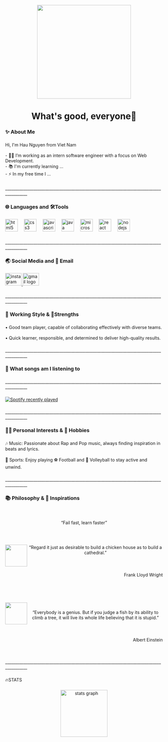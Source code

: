 <br clear="both">

<div align="center">
  <img height="300" src="https://i.pinimg.com/originals/38/fc/87/38fc87fc31ee83aadd3b2b05f0efc47d.gif"  />
</div>

###

<h1 align="center">What's good, everyone💨</h1>

###

<h3 align="left">✨  About Me</h3>

###

<p align="left">Hi, I'm Hau Nguyen from Viet Nam<br><br>- 👨‍💻  I’m working as an intern software engineer with a focus on Web Development.<br>- 📚 I'm currently learning ...<br>- ⚡ In my free time I ...</p>

###

<p align="left">_________________________________________________________________________________________</p>

###

<h3 align="left">🌐 Languages and 🛠️Tools</h3>

###

<div align="left">
  <img src="https://cdn.jsdelivr.net/gh/devicons/devicon/icons/html5/html5-original.svg" height="40" alt="html5 logo"  />
  <img width="12" />
  <img src="https://cdn.jsdelivr.net/gh/devicons/devicon/icons/css3/css3-original.svg" height="40" alt="css3 logo"  />
  <img width="12" />
  <img src="https://cdn.jsdelivr.net/gh/devicons/devicon/icons/javascript/javascript-original.svg" height="40" alt="javascript logo"  />
  <img width="12" />
  <img src="https://cdn.jsdelivr.net/gh/devicons/devicon/icons/java/java-original.svg" height="40" alt="java logo"  />
  <img width="12" />
  <img src="https://cdn.jsdelivr.net/gh/devicons/devicon/icons/microsoftsqlserver/microsoftsqlserver-plain.svg" height="40" alt="microsoftsqlserver logo"  />
  <img width="12" />
  <img src="https://cdn.jsdelivr.net/gh/devicons/devicon/icons/react/react-original.svg" height="40" alt="react logo"  />
  <img width="12" />
  <img src="https://cdn.jsdelivr.net/gh/devicons/devicon/icons/nodejs/nodejs-original.svg" height="40" alt="nodejs logo"  />
</div>

###

<p align="left">_________________________________________________________________________________________</p>

###

<h3 align="left">🌏 Social Media and 📩 Email</h3>

###

<div align="left">
  <a href="https://www.instagram.com/justttttt.hauz/profilecard" target="_blank">
    <img src="https://raw.githubusercontent.com/maurodesouza/profile-readme-generator/master/src/assets/icons/social/instagram/default.svg" width="52" height="40" alt="instagram logo"  />
  </a>
  <a href="mailto:hau.nguyen.personal@gmail.com" target="_blank">
    <img src="https://raw.githubusercontent.com/maurodesouza/profile-readme-generator/master/src/assets/icons/social/gmail/default.svg" width="52" height="40" alt="gmail logo"  />
  </a>
</div>

###

<p align="left">_________________________________________________________________________________________</p>

###

<h3 align="left">💫 Working Style & 💪Strengths</h3>

###

<p align="left">• Good team player, capable of collaborating effectively with diverse teams.<br><br>• Quick learner, responsible, and determined to deliver high-quality results.</p>

###

<p align="left">_________________________________________________________________________________________</p>

###

<h3 align="left">🎵 What songs am I listening to</h3>

###

<p align="left">_________________________________________________________________________________________</p>

###

<div align="left">
  <a href="https://open.spotify.com/user/31cgivadarw37hin2iiuoxi6f6o4">
    <img src="https://spotify-recently-played-readme.vercel.app/api?user=31cgivadarw37hin2iiuoxi6f6o4&count=2&unique=false" alt="Spotify recently played"  />
  </a>
</div>

###

<p align="left">_________________________________________________________________________________________</p>

###

<h3 align="left">🙆‍♂️ Personal Interests & 👋 Hobbies</h3>

###

<p align="left">🎶 Music: Passionate about Rap and Pop music, always finding inspiration in beats and lyrics.<br><br>👟 Sports: Enjoy playing ⚽ Football and 🏐 Volleyball to stay active and unwind.</p>

###

<p align="left">_________________________________________________________________________________________</p>

###

<h3 align="left">📚 Philosophy & 📖 Inspirations</h3>

###

<br clear="both">

<p align="center">“Fail fast, learn faster”</p>

###

<br clear="both">

<p align="center"></p>

###

<img align="left" height="70" src="https://media4.giphy.com/media/d2Z0WHJk4NTSad9K/giphy.gif?cid=6c09b9528pasjri67g8ygpa3yjg567z8uaqoplu7r4dtbwg1&ep=v1_gifs_search&rid=giphy.gif&ct=g"  />

###

<p align="center">“Regard it just as desirable to build a chicken house as to build a cathedral.”</p>

###

<br clear="both">

<p align="right">Frank Lloyd Wright</p>

###

<br clear="both">

<p align="left"></p>

###

<br clear="both">

<img align="left" height="70" src="https://media0.giphy.com/media/NS7Ai5yTyG5kA/giphy.gif?cid=6c09b952zezpbepdbkt2rzj0o633o9llpueha7uu1eo3hbp2&ep=v1_gifs_search&rid=giphy.gif&ct=g"  />

###

<p align="center">“Everybody is a genius. But if you judge a fish by its ability to climb a tree, it will live its whole life believing that it is stupid.”</p>

###

<br clear="both">

<p align="right">Albert Einstein</p>

###

<br clear="both">

<p align="left">_________________________________________________________________________________________</p>

###

<p align="left">🔥STATS</p>

###

<div align="center">
  <img src="https://github-readme-stats.vercel.app/api?username=Hau0909&hide_title=false&hide_rank=false&show_icons=true&include_all_commits=true&count_private=true&disable_animations=false&theme=dracula&locale=en&hide_border=false&order=1" height="150" alt="stats graph"  />
</div>

###
